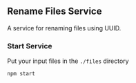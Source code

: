 ## Rename Files Service

A service for renaming files using UUID.

### Start Service

Put your input files in the `./files` directory

```
npm start
```
